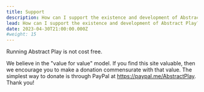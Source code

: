 ```yaml
---
title: Support
description: How can I support the existence and development of Abstract Play?
lead: How can I support the existence and development of Abstract Play?
date: 2023-04-30T21:00:00.000Z
#weight: 15
---
```


Running Abstract Play is not cost free.

<!--more-->

We believe in the "value for value" model. If you find this site valuable, then we encourage you to make a donation commensurate with that value. The simplest way to donate is through PayPal at <https://paypal.me/AbstractPlay>. Thank you!
